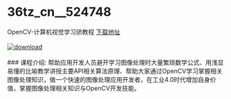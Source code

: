 # 36tz_cn__524748
OpenCV-计算机视觉学习骄教程
[下载地址](http://www.36tz.cn/article/524748 "下载地址")
<br/></br>[![download](http://36tz.cn/muke_img/2019_03_3-300x174.jpg "下载地址")](http://www.36tz.cn/article/524748 "下载地址")
<br/></br>### 课程介绍:
帮助应用开发人员避开学习图像处理时大量繁琐数学公式、用浅显易懂的比喻教学讲授主要API相关算法原理、帮助大家通过OpenCV学习掌握相关图像处理知识，做一个快速的图像处理应用开发者，在工业4.0时代增加自身价值，掌握图像处理相关知识与OpenCV开发技能。


